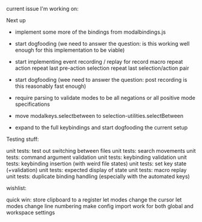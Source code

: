 current issue I'm working on:

Next up
- implement some more of the bindings from modalbindings.js
- start dogfooding (we need to answer the question: is this working well enough for this implementation to be viable)

- start implementing event recording / replay for
    record macro
    repeat action
    repeat last pre-action selection
    repeat last selection/action pair

- start dogfooding (wee need to answer the question: post recording is this reasonably
  fast enough)

- require parsing to validate modes to be all negations or all positive mode specifications
- move modalkeys.selectbetween to selection-utilities.selectBetween
- expand to the full keybindings and start dogfooding the current setup

Testing stuff:

unit tests: test out switching between files
unit tests: search movements
unit tests: command argument validation
unit tests: keybinding validation
unit tests: keybinding insertion (with weird file states)
unit tests: set key state (+validation)
unit tests: expected display of state
unit tests: macro replay
unit tests: duplicate binding handling (especially with the automated keys)

wishlist:

quick win: store clipboard to a register
let modes change the cursor
let modes change line numbering
make config import work for both global and workspace settings
